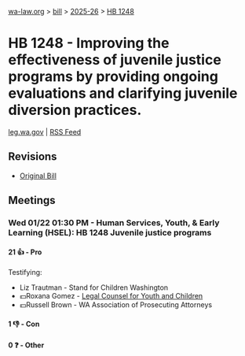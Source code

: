 [wa-law.org](/) > [bill](/bill/) > [2025-26](/bill/2025-26/) > [HB 1248](/bill/2025-26/hb/1248/)

# HB 1248 - Improving the effectiveness of juvenile justice programs by providing ongoing evaluations and clarifying juvenile diversion practices.
[leg.wa.gov](https://app.leg.wa.gov/billsummary?BillNumber=1248&Year=2025&Initiative=false) | [RSS Feed](./rss.xml)

## Revisions
* [Original Bill](1/)

## Meetings
### Wed 01/22 01:30 PM - Human Services, Youth, & Early Learning (HSEL): HB 1248 Juvenile justice programs
#### 21 👍 - Pro
Testifying:
* Liz Trautman - Stand for Children Washington
* 💵Roxana Gomez - [Legal Counsel for Youth and Children](/org/legal_counsel_for_youth_and_children/)
* 💵Russell Brown - WA Association of Prosecuting Attorneys

#### 1 👎 - Con

#### 0 ❓ - Other
